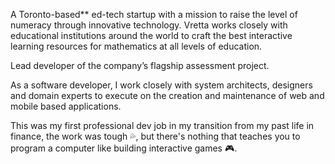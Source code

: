 A Toronto-based** ed-tech startup with a mission to raise the level of numeracy through innovative technology. Vretta works closely with educational institutions around the world to craft the best interactive learning resources for mathematics at all levels of education.

Lead developer of the company’s flagship assessment project.

As a software developer, I work closely with system architects, designers and domain experts to execute on the creation and maintenance of web and mobile based applications.

This was my first professional dev job in my transition from my past life in finance, the work was tough 💦, but there's nothing that teaches you to program a computer like building interactive games 🎮.